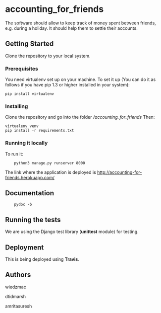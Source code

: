 # accounting_for_friends
The software should allow to keep track of money spent between friends, e.g. during a holiday. It should help them to settle their accounts.
## Getting Started

Clone the repository to your local system.

### Prerequisites

You need virtualenv set up on your machine.
To set it up (You can do it as follows if you have pip 1.3 or higher installed in your system):

    pip install virtualenv

### Installing

Clone the repository and go into the folder _/accounting_for_friends_
Then:

    virtualenv venv
    pip install -r requirements.txt
    
### Running it locally

To run it:

        python3 manage.py runserver 8000
        
The link where the application is deployed is http://accounting-for-friends.herokuapp.com/

## Documentation

        pydoc -b

## Running the tests

We are using the Django test library (**unittest** module) for testing.

## Deployment

This is being deployed using **Travis**.

## Authors

wiedzmac

dtidmarsh

amritasuresh
